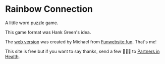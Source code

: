 # Rainbow Connection

A little word puzzle game.

This game format was Hank Green's idea.

The [web version](https://rainbow.funwebsite.fun) was created by Michael from [Funwebsite.fun](https://funwebsite.fun). That's me!

This site is free but if you want to say thanks, send a few 💸💸💸 to [Partners in Health](https://www.pih.org/?form=donate).
